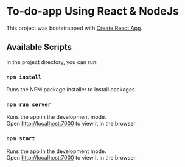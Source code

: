 # To-do-app Using React & NodeJs

This project was bootstrapped with [Create React App](https://github.com/facebook/create-react-app).

## Available Scripts

In the project directory, you can run:

### `npm install`

Runs the NPM package installer to install packages.

### `npm run server`

Runs the app in the development mode.\
Open [http://localhost:7000](http://localhost:7000) to view it in the browser.

### `npm start`

Runs the app in the development mode.\
Open [http://localhost:7000](http://localhost:7000) to view it in the browser.

